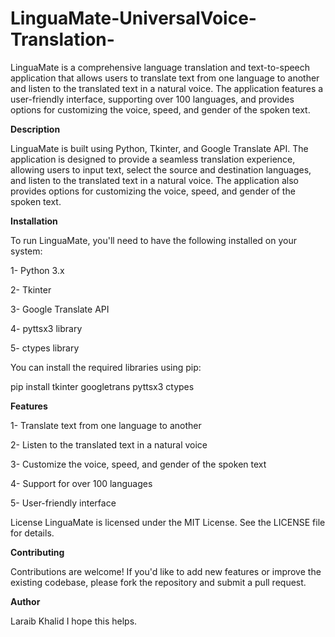 # LinguaMate-UniversalVoice-Translation-
LinguaMate is a comprehensive language translation and text-to-speech application that allows users to translate text from one language to another and listen to the translated text in a natural voice. The application features a user-friendly interface, supporting over 100 languages, and provides options for customizing the voice, speed, and gender of the spoken text.

**Description**

LinguaMate is built using Python, Tkinter, and Google Translate API. The application is designed to provide a seamless translation experience, allowing users to input text, select the source and destination languages, and listen to the translated text in a natural voice. The application also provides options for customizing the voice, speed, and gender of the spoken text.

**Installation**

To run LinguaMate, you'll need to have the following installed on your system:

1- Python 3.x

2- Tkinter

3- Google Translate API

4- pyttsx3 library

5- ctypes library

You can install the required libraries using pip:

pip install tkinter googletrans pyttsx3 ctypes

**Features**

1- Translate text from one language to another

2- Listen to the translated text in a natural voice

3- Customize the voice, speed, and gender of the spoken text

4- Support for over 100 languages 

5- User-friendly interface

License
LinguaMate is licensed under the MIT License. See the LICENSE file for details.

**Contributing**

Contributions are welcome! If you'd like to add new features or improve the existing codebase, please fork the repository and submit a pull request.

**Author**

Laraib Khalid
I hope this helps.
